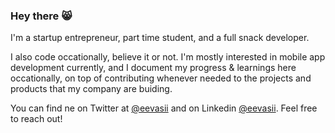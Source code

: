 ### Hey there 😸
I'm a startup entrepreneur, part time student, and a full snack developer.

I also code occationally, believe it or not. I'm mostly interested in mobile app development currently, and I document my progress & learnings here occationally, on top of contributing whenever needed to the projects and products that my company are buiding.

You can find ne on Twitter at [@eevasii](https://www.twitter.com/eevasii) and on Linkedin [@eevasii](https://www.linkedin.com/in/eevasii/). Feel free to reach out!


<!--
**eevasii/eevasii** is a ✨ _special_ ✨ repository because its `README.md` (this file) appears on your GitHub profile.

Here are some ideas to get you started:

- 🔭 I’m currently working on ...
- 🌱 I’m currently learning ...
- 👯 I’m looking to collaborate on ...
- 🤔 I’m looking for help with ...
- 💬 Ask me about ...
- 📫 How to reach me: ...
- 😄 Pronouns: ...
- ⚡ Fun fact: ...
-->
